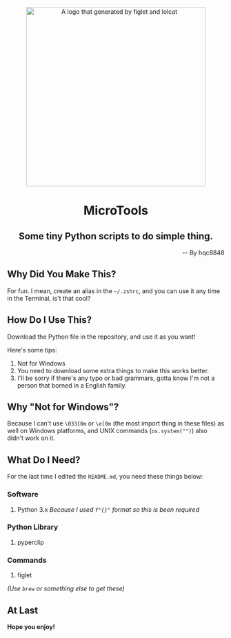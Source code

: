 <div align="center">
<img width="416" alt="A logo that generated by figlet and lolcat" src="https://github.com/user-attachments/assets/2a853fd1-471c-4162-af8b-d5d8eebdcd80">
<h1>MicroTools</h1>
<h2>Some tiny Python scripts to do simple thing.</h2>
</div>
<div align="right">
<p>-- By hqc8848</p>
</div>

## Why Did You Make This?

For fun. I mean, create an alias in the `~/.zshrc`, and you can use it any time in the Terminal, is't that cool?

## How Do I Use This?

Download the Python file in the repository, and use it as you want!

Here's some tips:

1. Not for Windows
2. You need to download some extra things to make this works better.
3. I'll be sorry if there's any typo or bad grammars, gotta know I'm not a person that borned in a English family.

## Why "Not for Windows"?

Because I can't use `\033[0m` or `\e[0m` (the most import thing in these files) as well on Windows platforms, and UNIX commands (`os.system("")`) also didn't work on it.

## What Do I Need?

For the last time I edited the `README.md`, you need these things below:

### Software

1. Python 3.x *Because I used `f"{}"` format so this is been required*

### Python Library

1. pyperclip

### Commands

1. figlet

*(Use `brew` or something else to get these)*

## At Last

**Hope you enjoy!**
